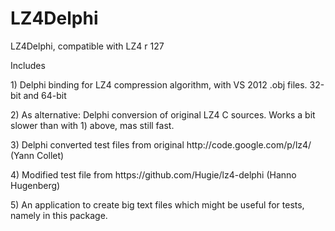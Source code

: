 # LZ4Delphi
LZ4Delphi, compatible with LZ4 r 127

Includes
<p>
1) Delphi binding for LZ4 compression algorithm, with VS 2012 .obj files. 32-bit and 64-bit
<p>
2) As alternative: Delphi conversion of original LZ4 C sources. Works a bit slower than with 1) above, mas still fast.
<p>
3) Delphi converted test files from original http://code.google.com/p/lz4/ (Yann Collet)
<p>
4) Modified test file from https://github.com/Hugie/lz4-delphi (Hanno Hugenberg)
<p>
5) An application to create big text files which might be useful for tests, namely in this package.
